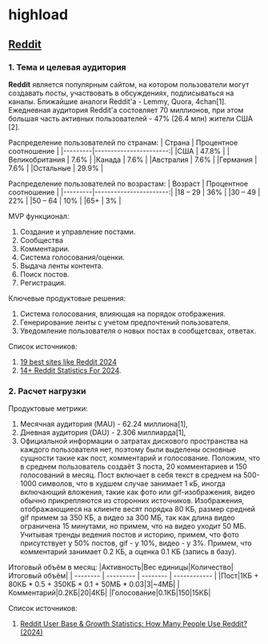 # highload

## [Reddit](https://www.reddit.com/)

### 1. Тема и целевая аудитория

**Reddit** является популярным сайтом, на котором пользователи могут создавать посты, участвовать в обсуждениях, подписываться на каналы. Ближайшие аналоги Reddit'а - Lemmy, Quora, 4chan[1].
Ежедневная аудитория Reddit'а состовляет 70 миллионов, при этом большая часть активных пользователей - 47% (26.4 млн) жители США [2].

Распределение пользователей по странам:
| Страна  | Процентное соотношение |
|---------|-----------------------:|
|США  |	47.8%                      |
|Великобритания  |	7.6%           |
|Канада  |	7.6%                   |
|Австралия    |	7.6%               |
|Германия    |	7.6%               |
|Остальные    |	29.9%              |

Распределение пользователей по возрастам:
| Возраст | Процентное соотношение |
|---------|-----------------------:|
|18 – 29  |	36%                    |
|30 – 49  |	22%                    |
|50 – 64  |	10%                    |
|65+      |	3%                     |

MVP функционал:
1. Создание и управление постами.
2. Сообщества
3. Комментарии.
4. Система голосования/оценки.
5. Выдача ленты контента.
6. Поиск постов.
7. Регистрация.

Ключевые продуктовые решения:
1. Система голосования, влияющая на порядок отображения.
2. Генерирование ленты с учетом предпочтений пользователя.
3. Уведомление пользователя о новых постах в сообщетсвах, ответах.

Список источников:
1. [19 best sites like Reddit 2024](https://rigorousthemes.com/blog/best-reddit-alternatives/)
2. [14+ Reddit Statistics For 2024](https://www.demandsage.com/reddit-statistics/).

### 2. Расчет нагрузки

Продуктовые метрики:
1. Месячная аудитория (MAU) - 62.24 миллиона[1],
2. Дневная аудитория (DAU) - 2.306 миллиарда[1],
3. Официальной информации о затратах дискового пространства на каждого пользователя нет, поэтому были выделены основные сущности такие как пост, комментарий и голосование. Положим, что в среднем пользователь создаёт 3 поста, 20 комментариев и 150 голосований в месяц. Пост включает в себя текст в среднем на 500-1000 символов, что в худшем случае занимает 1 кБ, иногда включающий вложения, такие как фото или gif-изображения, видео обычно прикрепляются из сторонних источников. Изображения, отображающиеся на клиенте весят порядка 80 КБ, размер средней gif примем за 350 КБ, а видео за 300 МБ, так как длина видео ограничена 15 минутами, но примем, что на видео уходит 50 МБ. Учитывая тренды ведения постов и историю, примем, что фото присутствует у 50% постов, gif - у 10%, видео - у 3%.  Примем, что комментарий занимает 0.2 КБ, а оценка 0.1 КБ (запись в базу).

Итоговый объём в месяц:
|Активность|Вес единицы|Количество|Итоговый объём|
| -------- | --------- | -------- | ------------ |
|Пост|1КБ + 80КБ * 0.5 + 350КБ * 0.1 + 50МБ * 0.03|3|~4МБ|
|Комментарий|0.2КБ|20|4КБ|
|Голосование|0.1КБ|150|15КБ|
   

Список источников:
1. [Reddit User Base & Growth Statistics: How Many People Use Reddit? (2024)](https://www.bankmycell.com/blog/number-of-reddit-users/)

